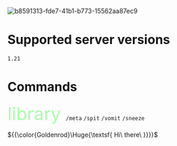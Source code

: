 ![b8591313-fde7-41b1-b773-15562aa87ec9](https://github.com/user-attachments/assets/32bf9ca3-45bf-4e55-b08f-ae42a9ec7b34)

# Supported server versions
`1.21`

# Commands
<font style="color:aaffaa; font-size:40px"> library </font>
`/meta`
`/spit`
`/vomit`
`/sneeze`

${{\color{Goldenrod}\Huge{\textsf{  Hi\ there\ \}}}}\$
